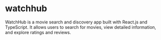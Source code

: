 # watchhub
WatchHub is a movie search and discovery app built with React.js and TypeScript. It allows users to search for movies, view detailed information, and explore ratings and reviews.
